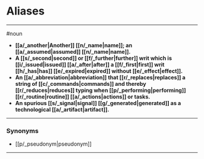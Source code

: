 # Aliases
---
#noun
- **[[a/_another|Another]] [[n/_name|name]]; an [[a/_assumed|assumed]] [[n/_name|name]].**
- **A [[s/_second|second]] or [[f/_further|further]] writ which is [[i/_issued|issued]] [[a/_after|after]] a [[f/_first|first]] writ [[h/_has|has]] [[e/_expired|expired]] without [[e/_effect|effect]].**
- **An [[a/_abbreviation|abbreviation]] that [[r/_replaces|replaces]] a string of [[c/_commands|commands]] and thereby [[r/_reduces|reduces]] typing when [[p/_performing|performing]] [[r/_routine|routine]] [[a/_actions|actions]] or tasks.**
- **An spurious [[s/_signal|signal]] [[g/_generated|generated]] as a technological [[a/_artifact|artifact]].**
---
### Synonyms
- [[p/_pseudonym|pseudonym]]
---
